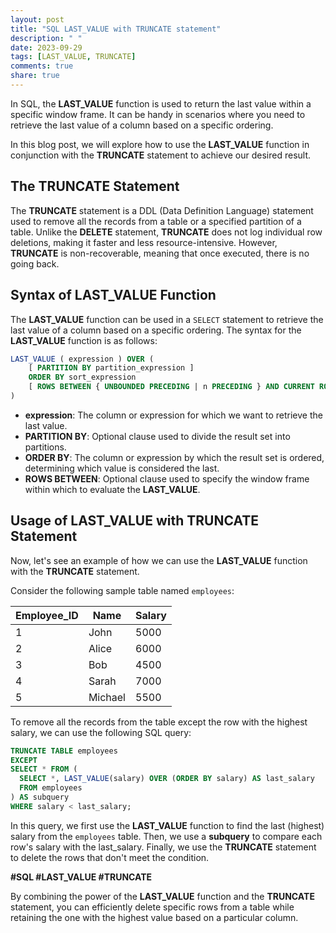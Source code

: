 ```yaml
---
layout: post
title: "SQL LAST_VALUE with TRUNCATE statement"
description: " "
date: 2023-09-29
tags: [LAST_VALUE, TRUNCATE]
comments: true
share: true
---
```


In SQL, the **LAST_VALUE** function is used to return the last value within a specific window frame. It can be handy in scenarios where you need to retrieve the last value of a column based on a specific ordering. 

In this blog post, we will explore how to use the **LAST_VALUE** function in conjunction with the **TRUNCATE** statement to achieve our desired result.

## The TRUNCATE Statement

The **TRUNCATE** statement is a DDL (Data Definition Language) statement used to remove all the records from a table or a specified partition of a table. Unlike the **DELETE** statement, **TRUNCATE** does not log individual row deletions, making it faster and less resource-intensive. However, **TRUNCATE** is non-recoverable, meaning that once executed, there is no going back.

## Syntax of LAST_VALUE Function

The **LAST_VALUE** function can be used in a `SELECT` statement to retrieve the last value of a column based on a specific ordering. The syntax for the **LAST_VALUE** function is as follows:

```sql
LAST_VALUE ( expression ) OVER (
    [ PARTITION BY partition_expression ]
    ORDER BY sort_expression
    [ ROWS BETWEEN { UNBOUNDED PRECEDING | n PRECEDING } AND CURRENT ROW ]
)
```

- **expression**: The column or expression for which we want to retrieve the last value.
- **PARTITION BY**: Optional clause used to divide the result set into partitions.
- **ORDER BY**: The column or expression by which the result set is ordered, determining which value is considered the last.
- **ROWS BETWEEN**: Optional clause used to specify the window frame within which to evaluate the **LAST_VALUE**.

## Usage of LAST_VALUE with TRUNCATE Statement

Now, let's see an example of how we can use the **LAST_VALUE** function with the **TRUNCATE** statement.

Consider the following sample table named `employees`:

| Employee_ID | Name   | Salary  |
|-------------|--------|---------|
| 1           | John   | 5000    |
| 2           | Alice  | 6000    |
| 3           | Bob    | 4500    |
| 4           | Sarah  | 7000    |
| 5           | Michael| 5500    |

To remove all the records from the table except the row with the highest salary, we can use the following SQL query:

```sql
TRUNCATE TABLE employees 
EXCEPT 
SELECT * FROM (
  SELECT *, LAST_VALUE(salary) OVER (ORDER BY salary) AS last_salary
  FROM employees
) AS subquery 
WHERE salary < last_salary;
```

In this query, we first use the **LAST_VALUE** function to find the last (highest) salary from the `employees` table. Then, we use a **subquery** to compare each row's salary with the last_salary. Finally, we use the **TRUNCATE** statement to delete the rows that don't meet the condition.

**#SQL #LAST_VALUE #TRUNCATE**

By combining the power of the **LAST_VALUE** function and the **TRUNCATE** statement, you can efficiently delete specific rows from a table while retaining the one with the highest value based on a particular column.